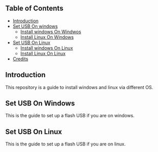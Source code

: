 ## Table of Contents

* [Introduction](#introduction)
* [Set USB On windows](#set-usb-on-windows)
  * [Install windows On Windwos](#install-windows-on-windows)
  * [Install Linux On Windows](#install-linux-on-windows)
* [Set USB On Linux](#set-usb-on-linux)
  * [Install windows On Linux](#install-windows-on-linux)
  * [Install Linux On Linux](#install-linux-on-linux)
* [Credits](#credits)

## Introduction
This repository is a guide to install windows and linux via different OS. 

## Set USB On Windows
This is the guide to set up a flash USB if you are on windows.








## Set USB On Linux
This is the guide to set up a flash USB if you are on linux.
